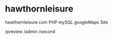 hawthornleisure
===============
hawthornleisure.com PHP mySQL googleMaps Site

/preview
/admin
/second
